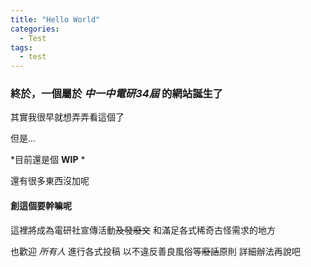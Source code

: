 ```yaml
---
title: "Hello World"
categories:
  - Test
tags:
  - test
---
```


### 終於，一個屬於 *中一中電研34屆* 的網站誕生了

其實我很早就想弄弄看這個了

但是...

*目前還是個 **WIP** *

還有很多東西沒加呢


#### 創這個要幹嘛呢

這裡將成為電研社宣傳活動~~及發廢文~~
和滿足各式稀奇古怪需求的地方

也歡迎 *所有人* 進行各式投稿 以不違反善良風俗等~~廢話~~原則
詳細辦法再說吧

